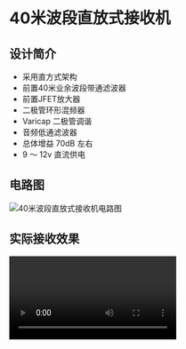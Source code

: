 # 40米波段直放式接收机
## 设计简介
- 采用直方式架构
- 前置40米业余波段带通滤波器
- 前置JFET放大器
- 二极管环形混频器
- Varicap 二极管调谐
- 音频低通滤波器
- 总体增益 70dB 左右
- 9 ～ 12v 直流供电
## 电路图
![40米波段直放式接收机电路图](https://github.com/cnsit/radio/blob/master/articles/40mdcr/circuit.png)
## 实际接收效果
![40米波段直放式接收机使用效果](https://github.com/cnsit/radio/blob/master/articles/40mdcr/40mdcr.mp4)
